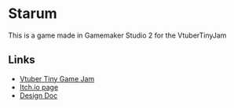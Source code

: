 # Starum
This is a game made in Gamemaker Studio 2 for the VtuberTinyJam 

## Links
 - [Vtuber Tiny Game Jam](https://itch.io/jam/vtuber-tiny-jam)
 - [Itch.io page](https://scotchsoftware.itch.io/starum)
 - [Design Doc](https://docs.google.com/document/d/1EpZX1ASJWoSVorsgCjefaCAO8QUYX7DWGNtmEJEiLAo/edit#heading=h.clcgxok0goke)